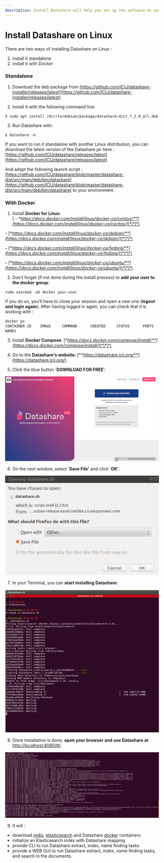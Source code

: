```yaml
---
description: Install Datashare will help you set up the software on your computer.
---
```


# Install Datashare on Linux

There are two ways of installing Datashare on Linux :

1. install it standalone
2. install it with Docker

### Standalone

 1. Download the deb package from [https://github.com/ICIJ/datashare-installer/releases/latest](https://github.com/ICIJ/datashare-installer/releases/latest)

 2. Install it with the following command line: 

```text
$ sudo apt install /dir/to/debian/package/datashare-dist_7.2.0_all.deb
```

 3. Run Datashare with:

```text
$ datashare -h
```

If you want to run it standalone with another Linux distribution, you can download the latest version of the Datashare jar here : [https://github.com/ICIJ/datashare/releases/latest](https://github.com/ICIJ/datashare/releases/latest)

And adapt the following launch script : [https://github.com/ICIJ/datashare/blob/master/datashare-dist/src/main/deb/bin/datashare](https://github.com/ICIJ/datashare/blob/master/datashare-dist/src/main/deb/bin/datashare) to your environment.

### With Docker 

1. Install **Docker for Linux**:   
[ - **https://docs.docker.com/install/linux/docker-ce/centos/**](https://docs.docker.com/install/linux/docker-ce/centos/)\*\*\*\*

 **-** [**https://docs.docker.com/install/linux/docker-ce/debian/**](https://docs.docker.com/install/linux/docker-ce/debian/)\*\*\*\*

 **-** [**https://docs.docker.com/install/linux/docker-ce/fedora/**](https://docs.docker.com/install/linux/docker-ce/fedora/)\*\*\*\*

 **-** [**https://docs.docker.com/install/linux/docker-ce/ubuntu/**](https://docs.docker.com/install/linux/docker-ce/ubuntu/)\*\*\*\*

2. Don't forget \(if not done during the install process\) to **add your user to the docker group**:

```text
sudo usermod -aG docker your-user
```

If you do so, you'll have to close your session and open a new one \(**logout and login again**\). After having logged in again, you can check that it is working with :

```text
docker ps
CONTAINER ID    IMAGE     COMMAND      CREATED     STATUS      PORTS          NAMES
```

3. Install **Docker Compose**: [**https://docs.docker.com/compose/install/**](https://docs.docker.com/compose/install/)\*\*\*\*

4. Go to the **Datashare's website:** [**https://datashare.icij.org/**](https://datashare.icij.org/).

5. Click the blue button '**DOWNLOAD FOR FREE'.**

![](../.gitbook/assets/group-42123131.png)

6. On the next window, select '**Save File'** and click '**OK'**.

![](../.gitbook/assets/linux.png)

7. In your Terminal, you can **start installing Datashare**:

![](../.gitbook/assets/screen-shot-2019-01-22-at-11.14.38-am.png)

8. Once installation is done, **open your browser and use Datashare at** [http://localhost:8080/\#/](http://localhost:8080/#/):

![](../.gitbook/assets/linux3.png)

9. It will :

* download [redis](https://redis.io), [elasticsearch](https://www.elastic.co/) and Datashare [docker](https://www.docker.com/docker-community) containers
* initialize an Elasticsearch index with Datashare mapping
* provide CLI to run Datashare extract, index, name finding tasks
* provide a WEB GUI to run Datashare extract, index, name finding tasks, and search in the documents.

